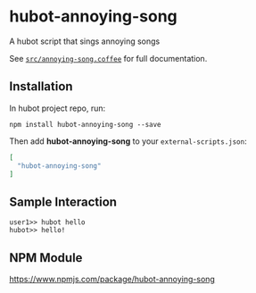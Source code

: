# hubot-annoying-song

A hubot script that sings annoying songs

See [`src/annoying-song.coffee`](src/annoying-song.coffee) for full documentation.

## Installation

In hubot project repo, run:

`npm install hubot-annoying-song --save`

Then add **hubot-annoying-song** to your `external-scripts.json`:

```json
[
  "hubot-annoying-song"
]
```

## Sample Interaction

```
user1>> hubot hello
hubot>> hello!
```

## NPM Module

https://www.npmjs.com/package/hubot-annoying-song
